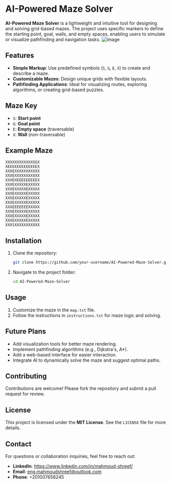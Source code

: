 
# AI-Powered Maze Solver

**AI-Powered Maze Solver** is a lightweight and intuitive tool for designing and solving grid-based mazes. The project uses specific markers to define the starting point, goal, walls, and empty spaces, enabling users to simulate or visualize pathfinding and navigation tasks.
![image](https://github.com/user-attachments/assets/c7674247-833c-47bd-bef6-c9409aa502a6)


## Features
- **Simple Markup**: Use predefined symbols (`S`, `G`, `E`, `X`) to create and describe a maze.
- **Customizable Mazes**: Design unique grids with flexible layouts.
- **Pathfinding Applications**: Ideal for visualizing routes, exploring algorithms, or creating grid-based puzzles.

## Maze Key
- `S`: **Start point**
- `G`: **Goal point**
- `E`: **Empty space** (traversable)
- `X`: **Wall** (non-traversable)

## Example Maze
```plaintext
XXXXXXXXXXXXXGX
XEEEEEEEEEEEEEX
XXXEXXXXXXXXXXX
XXXEXXXXXXXXXXX
XXXEXEEEEEEEEEX
XXXEXXXXXEXXXXX
XXXEXXXXXEXXXXX
XXXEXXXXXEXXXXX
XXXEXXXXXEXXXXX
XXXEXXXXXEXXXXX
XXXEEEEEEEXXXXX
XXXEXXXXXEXXXXX
XXXEXXXXXEXXXXX
XXXEXXXXXEXXXXX
XXXSXXXXXXXXXXX
```

## Installation
1. Clone the repository:
   ```bash
   git clone https://github.com/your-username/AI-Powered-Maze-Solver.git
   ```
2. Navigate to the project folder:
   ```bash
   cd AI-Powered-Maze-Solver
   ```

## Usage
1. Customize the maze in the `map.txt` file.
2. Follow the instructions in `instructions.txt` for maze logic and solving.

## Future Plans
- Add visualization tools for better maze rendering.
- Implement pathfinding algorithms (e.g., Dijkstra's, A*).
- Add a web-based interface for easier interaction.
- Integrate AI to dynamically solve the maze and suggest optimal paths.

## Contributing
Contributions are welcome! Please fork the repository and submit a pull request for review.

## License
This project is licensed under the **MIT License**. See the `LICENSE` file for more details.

## Contact
For questions or collaboration inquiries, feel free to reach out:
- **LinkedIn**: https://www.linkedin.com/in/mahmoud-shreef/
- **Email**: eng.mahmoudshreef@outlook.com
- **Phone**: +201007656245
